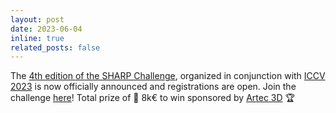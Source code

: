 ```yaml
---
layout: post
date: 2023-06-04
inline: true
related_posts: false
---
```


The <a href="https://cvi2.uni.lu/sharp2023-challenge/">4th edition of the SHARP Challenge</a>, organized in conjunction with <a href="https://iccv2023.thecvf.com/">ICCV 2023</a> is now officially announced and registrations are open. Join the challenge <a href="https://cvi2.uni.lu/sharp2023-challenge/">here</a>! Total prize of 🔸 8k€ to win sponsored by <a href="https://www.linkedin.com/company/artec-group-inc/">Artec 3D</a> 🏆
